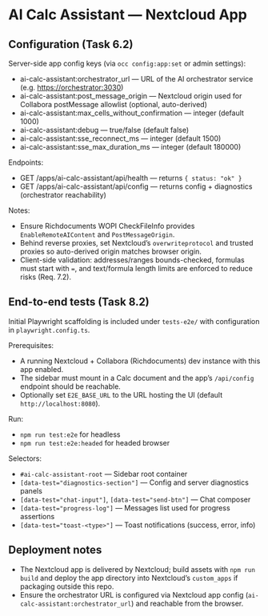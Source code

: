 AI Calc Assistant — Nextcloud App
=================================

Configuration (Task 6.2)
-------------------------

Server-side app config keys (via `occ config:app:set` or admin settings):

- ai-calc-assistant:orchestrator_url — URL of the AI orchestrator service (e.g. <https://orchestrator:3030>)
- ai-calc-assistant:post_message_origin — Nextcloud origin used for Collabora postMessage allowlist (optional, auto-derived)
- ai-calc-assistant:max_cells_without_confirmation — integer (default 1000)
- ai-calc-assistant:debug — true/false (default false)
- ai-calc-assistant:sse_reconnect_ms — integer (default 1500)
- ai-calc-assistant:sse_max_duration_ms — integer (default 180000)

Endpoints:

- GET /apps/ai-calc-assistant/api/health — returns `{ status: "ok" }`
- GET /apps/ai-calc-assistant/api/config — returns config + diagnostics (orchestrator reachability)

Notes:

- Ensure Richdocuments WOPI CheckFileInfo provides `EnableRemoteAIContent` and `PostMessageOrigin`.
- Behind reverse proxies, set Nextcloud’s `overwriteprotocol` and trusted proxies so auto-derived origin matches browser origin.
- Client-side validation: addresses/ranges bounds-checked, formulas must start with `=`, and text/formula length limits are enforced to reduce risks (Req. 7.2).

End-to-end tests (Task 8.2)
---------------------------

Initial Playwright scaffolding is included under `tests-e2e/` with configuration in `playwright.config.ts`.

Prerequisites:

- A running Nextcloud + Collabora (Richdocuments) dev instance with this app enabled.
- The sidebar must mount in a Calc document and the app’s `/api/config` endpoint should be reachable.
- Optionally set `E2E_BASE_URL` to the URL hosting the UI (default `http://localhost:8080`).

Run:

- `npm run test:e2e` for headless
- `npm run test:e2e:headed` for headed browser

Selectors:

- `#ai-calc-assistant-root` — Sidebar root container
- `[data-test="diagnostics-section"]` — Config and server diagnostics panels
- `[data-test="chat-input"]`, `[data-test="send-btn"]` — Chat composer
- `[data-test="progress-log"]` — Messages list used for progress assertions
- `[data-test="toast-<type>"]` — Toast notifications (success, error, info)

Deployment notes
----------------

- The Nextcloud app is delivered by Nextcloud; build assets with `npm run build` and deploy the app directory into Nextcloud’s `custom_apps` if packaging outside this repo.
- Ensure the orchestrator URL is configured via Nextcloud app config (`ai-calc-assistant:orchestrator_url`) and reachable from the browser.

